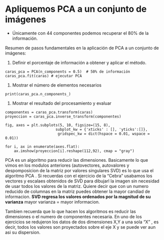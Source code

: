 # Apliquemos PCA a un conjunto de imágenes

-   Únicamente con 44 componentes podemos recuperar el 80% de la información.

Resumen de pasos fundamentales en la aplicación de PCA a un conjunto de imágenes:

1.  Definir el porcentaje de información a obtener y aplicar el método.

```
caras_pca = PCA(n_components = 0.5)  # 50% de información
caras_pca.fit(caras) # ejecutar PCA
```

1.  Mostrar el número de elementos necesarios

```
print(caras_pca.n_components_)
```

1.  Mostrar el resultado del procesamiento y evaluar

```
componentes = caras_pca.transform(caras)
proyeccion = caras_pca.inverse_transform(componentes)

fig, axes = plt.subplots(5, 10, figsize=(15, 8),
                       subplot_kw = {'xticks' : [], 'yticks':[]},
                        gridspec_kw = dict(hspace = 0.01, wspace = 0.01))

for i, ax in enumerate(axes.flat):
    ax.imshow(proyeccion[i].reshape(112,92), cmap = "gray")

```

PCA es un algoritmo para reducir las dimensiones. Basicamente lo que vimos en los modulos anteriores (autovectores, autovalores y despomposicion de la matriz por valores singulares SVD) es lo que usa el algoritmo PCA . Si recuerdas con el ejercicio de la “Cebra” usabamos los vectores y escalaes obtenidos de SVD para dibujarl la imagen sin necesidad de usar todos los valores de la matriz. Quiere decir que con un numero reducido de columnas en la matriz puedes obtener la mayor candiad de informacion. **SVD regresa los valores ordenados por la magnitud de su varianza** mayor varianza = mayor informacion.

Tambien recuerda que lo que hacen los algoritmos es reducir las dimensiones o el numero de componentes necesaria. En uno de los ejercicios se redujeron los datos de dos dimensiones X,Y a una sola “X” , es decir, todos los valores son proyectados sobre el eje X y se puede ver aun asi su dispersion.